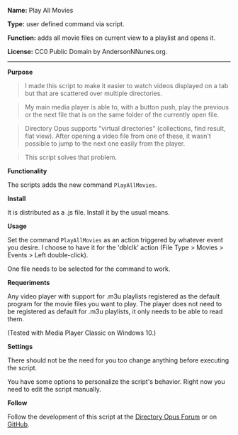 **Name:** Play All Movies

**Type:** user defined command via script.

**Function:** adds all movie files on current view to a playlist and opens it.

**License:** CC0 Public Domain by AndersonNNunes.org.

------

**Purpose**

>I made this script to make it easier to watch videos displayed on a tab but that are scattered over multiple directories.

>My main media player is able to, with a button push, play the previous or the next file that is on the same folder of the currently open file.

>Directory Opus supports "virtual directories" (collections, find result, flat view). After opening a video file from one of these, it wasn't possible to jump to the next one easily from the player.

>This script solves that problem.

**Functionality**

The scripts adds the new command ```PlayAllMovies```.

**Install**

It is distributed as a .js file. Install it by the usual means.

**Usage**

Set the command ```PlayAllMovies``` as an action triggered by whatever event you desire. I choose to have it for the 'dblclk' action (File Type > Movies > Events > Left double-click).

One file needs to be selected for the command to work.

**Requeriments**

Any video player with support for .m3u playlists registered as the default program for the movie files you want to play. The player does not need to be registered as default for .m3u playlists, it only needs to be able to read them.

(Tested with Media Player Classic on Windows 10.)

**Settings**

There should not be the need for you too change anything before executing the script.

You have some options to personalize the script's behavior. Right now you need to edit the script manually.

**Follow**

Follow the development of this script at the [Directory Opus Forum](https://resource.dopus.com/t/play-all-movies-generate-and-open-playlist-for-current-tab/24933) or on [GitHub](https://github.com/andersonnnunes/PlayAllMovies).
